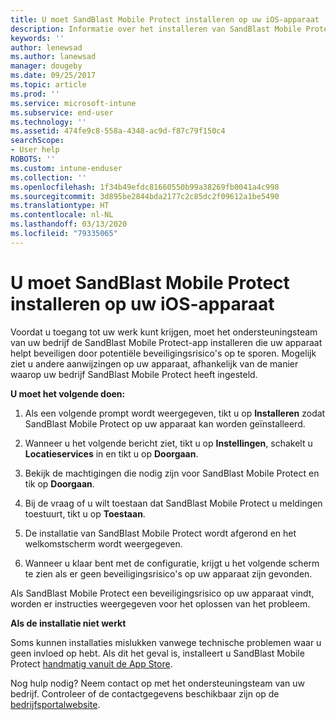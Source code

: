 ```yaml
---
title: U moet SandBlast Mobile Protect installeren op uw iOS-apparaat | Microsoft Docs
description: Informatie over het installeren van SandBlast Mobile Protect op uw iOS-apparaat.
keywords: ''
author: lenewsad
ms.author: lanewsad
manager: dougeby
ms.date: 09/25/2017
ms.topic: article
ms.prod: ''
ms.service: microsoft-intune
ms.subservice: end-user
ms.technology: ''
ms.assetid: 474fe9c8-558a-4348-ac9d-f87c79f150c4
searchScope:
- User help
ROBOTS: ''
ms.custom: intune-enduser
ms.collection: ''
ms.openlocfilehash: 1f34b49efdc81660550b99a38269fb0041a4c998
ms.sourcegitcommit: 3d895be2844bda2177c2c85dc2f09612a1be5490
ms.translationtype: HT
ms.contentlocale: nl-NL
ms.lasthandoff: 03/13/2020
ms.locfileid: "79335065"
---
```

# <a name="you-need-to-install-sandblast-mobile-protect-on-your-ios-device"></a>U moet SandBlast Mobile Protect installeren op uw iOS-apparaat

Voordat u toegang tot uw werk kunt krijgen, moet het ondersteuningsteam van uw bedrijf de SandBlast Mobile Protect-app installeren die uw apparaat helpt beveiligen door potentiële beveiligingsrisico's op te sporen. Mogelijk ziet u andere aanwijzingen op uw apparaat, afhankelijk van de manier waarop uw bedrijf SandBlast Mobile Protect heeft ingesteld.

**U moet het volgende doen:**

1. Als een volgende prompt wordt weergegeven, tikt u op **Installeren** zodat SandBlast Mobile Protect op uw apparaat kan worden geïnstalleerd.

2. Wanneer u het volgende bericht ziet, tikt u op **Instellingen**, schakelt u **Locatieservices** in en tikt u op **Doorgaan**.

3. Bekijk de machtigingen die nodig zijn voor SandBlast Mobile Protect en tik op **Doorgaan**.

4. Bij de vraag of u wilt toestaan dat SandBlast Mobile Protect u meldingen toestuurt, tikt u op **Toestaan**.

5. De installatie van SandBlast Mobile Protect wordt afgerond en het welkomstscherm wordt weergegeven.

6. Wanneer u klaar bent met de configuratie, krijgt u het volgende scherm te zien als er geen beveiligingsrisico's op uw apparaat zijn gevonden.

Als SandBlast Mobile Protect een beveiligingsrisico op uw apparaat vindt, worden er instructies weergegeven voor het oplossen van het probleem.

**Als de installatie niet werkt**

Soms kunnen installaties mislukken vanwege technische problemen waar u geen invloed op hebt. Als dit het geval is, installeert u SandBlast Mobile Protect [handmatig vanuit de App Store](https://itunes.apple.com/app/sandblast-mobile-protect/id1006390797).

Nog hulp nodig? Neem contact op met het ondersteuningsteam van uw bedrijf. Controleer of de contactgegevens beschikbaar zijn op de [bedrijfsportalwebsite](https://go.microsoft.com/fwlink/?linkid=2010980).
